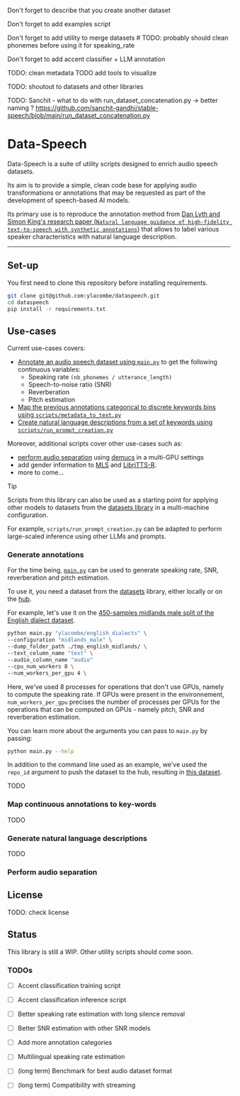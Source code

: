 

Don't forget to describe that you create another dataset

Don't forget to add examples script

Don't forget to add utility to merge datasets
            # TODO: probably should clean phonemes before using it for speaking_rate 


Don't forget to add accent classifier + LLM annotation

TODO: clean metadata
TODO add tools to visualize

TODO: shoutout to datasets and other libraries


TODO: Sanchit - what to do with run_dataset_concatenation.py -> better naming ?
https://github.com/sanchit-gandhi/stable-speech/blob/main/run_dataset_concatenation.py



# Data-Speech

Data-Speech is a suite of utility scripts designed to enrich audio speech datasets. 

Its aim is to provide a simple, clean code base for applying audio transformations or annotations that may be requested as part of the development of speech-based AI models.

Its primary use is to reproduce the annotation method from [Dan Lyth and Simon King's research paper (`Natural language guidance of high-fidelity text-to-speech with synthetic annotations`)](https://arxiv.org/abs/2402.01912) that allows to label various speaker characteristics with natural language description.

---------

## Set-up

You first need to clone this repository before installing requirements.

```sh
git clone git@github.com:ylacombe/dataspeech.git
cd dataspeech
pip install -r requirements.txt
```

## Use-cases

Current use-cases covers:
- [Annotate an audio speech dataset using `main.py`](#generate-annotations) to get the following continuous variables:
    - Speaking rate `(nb_phonemes / utterance_length)`
    - Speech-to-noise ratio (SNR)
    - Reverberation
    - Pitch estimation
- [Map the previous annotations categorical to discrete keywords bins using `scripts/metadata_to_text.py`](#map-continuous-annotations-to-key-words)
- [Create natural language descriptions from a set of keywords using `scripts/run_prompt_creation.py`](#generate-natural-language-descriptions)

Moreover, additional scripts cover other use-cases such as:
- [perform audio separation](#perform-audio-separation) using [demucs](TODO) in a multi-GPU settings
- add gender information to [MLS](TODO) and [LibriTTS-R](TODO).
- more to come...

> [!TIP]
> Scripts from this library can also be used as a starting point for applying other models to datasets from the [datasets library](TODO) in a multi-machine configuration.
> 
> For example, `scripts/run_prompt_creation.py` can be adapted to perform large-scaled inference using other LLMs and prompts.

### Generate annotations

For the time being, [`main.py`](main.py) can be used to generate speaking rate, SNR, reverberation and pitch estimation.

To use it, you need a dataset from the [datasets](https://huggingface.co/docs/datasets/v2.17.0/en/index) library, either locally or on the [hub](https://huggingface.co/datasets).

For example, let's use it on the [450-samples midlands male split of the English dialect dataset](https://huggingface.co/datasets/ylacombe/english_dialects/viewer/midlands_male).

```sh
python main.py "ylacombe/english_dialects" \
--configuration "midlands_male" \
--dump_folder_path ./tmp_english_midlands/ \
--text_column_name "text" \
--audio_column_name "audio"
--cpu_num_workers 8 \
--num_workers_per_gpu 4 \
```

Here, we've used 8 processes for operations that don't use GPUs, namely to compute the speaking rate. If GPUs were present in the environnement, `num_workers_per_gpu` precises the number of processes per GPUs for the operations that can be computed on GPUs - namely pitch, SNR and reverberation estimation.

You can learn more about the arguments you can pass to `main.py` by passing:

```sh
python main.py --help
```

In addition to the command line used as an example, we've used the `repo_id` argument to push the dataset to the hub, resulting in [this dataset](https://huggingface.co/datasets/ylacombe/example_process_dataset).


TODO

### Map continuous annotations to key-words

TODO

### Generate natural language descriptions

TODO

### Perform audio separation


## License 
TODO: check license


## Status
This library is still a WIP. Other utility scripts should come soon.

### TODOs
- [ ] Accent classification training script
- [ ] Accent classification inference script
- [ ] Better speaking rate estimation with long silence removal
- [ ] Better SNR estimation with other SNR models
- [ ] Add more annotation categories
- [ ] Multilingual speaking rate estimation

- [ ] (long term) Benchmark for best audio dataset format
- [ ] (long term) Compatibility with streaming
